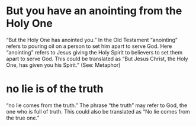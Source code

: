 
 # But you have an anointing from the Holy One 
   “But the Holy One has anointed you.”
  In the Old Testament “anointing” refers to pouring oil on a person to set him apart to
  serve God. Here “anointing” refers to Jesus giving the Holy Spirit to believers to set them
  apart to serve God. This could be translated as “But Jesus Christ, the Holy One, has given
  you his Spirit.” (See: Metaphor)
  # no lie is of the truth 
   “no lie comes from the truth.” The phrase “the truth” may refer
  to God, the one who is full of truth. This could also be translated as “No lie comes from
  the true one.” 

